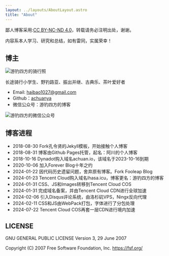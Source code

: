 ```yaml
---
layout: ../layouts/AboutLayout.astro
title: "About"
---
```

鄙人博客采用:<a href="https://creativecommons.org/licenses/by-nc-nd/3.0/deed.zh-hans" target="_blank">CC BY-NC-ND 4.0</a>，转载请务必注明出处，谢谢。

内容系本人学习、研究和总结，如有雷同，实属荣幸！

## 博主

![游钓四方的骑行照](https://cos.lhasa.icu/StylePictures/my-photo.jpg "游钓四方的骑行照")

长途骑行小学生、野钓路亚、振出并继、古典乐、茶叶爱好者

- Email: <haibao1027@gmail.com>
- Github：<a href="https://github.com/achuanya" target="_blank">achuanya</a>
- 微信公众号：游钓四方的博客

![游钓四方的微信公众号](https://cos.lhasa.icu/StylePictures/WechatPublicAccount.jpg "生活中从不缺少美，而是缺少发现美的眼睛")

## 博客进程

* 2018-08-30 Fork孔令贤的Jekyll模板，开始接触个人博客
* 2018-08-31 博客由Github Pages托管，起名：阿川的个人博客
* 2018-10-16 Dynadot购入域名achuan.io，该域名于2023-10-16到期
* 2020-10-06 加入Forever Blog十年之约
* 2024-01-22 因代码历史遗留问题，舍弃原有博客。Fork Fooleap Blog
* 2024-01-23 Tencent Cloud购入域名lhasa.icu，博客更名：游钓四方的博客
* 2024-01-31 CSS、JS和Images转移到Tencent Cloud COS
* 2024-01-31 完成域名备案，并由Tencent Cloud CDN进行全球加速
* 2024-02-06 引入Disqus评论系统，由洛杉矶VPS，Ningx反向代理
* 2024-02-11 CSS和JS由WebPack打包，字体进行了分包处理
* 2024-07-22 Tencent Cloud COS再套一层CDN进行境内加速


## LICENSE

GNU GENERAL PUBLIC LICENSE
Version 3, 29 June 2007

 Copyright (C) 2007 Free Software Foundation, Inc. <https://fsf.org/>